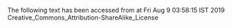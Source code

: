 The following text has been accessed from at Fri Aug 9 03:58:15 IST 2019
Creative_Commons_Attribution-ShareAlike_License
